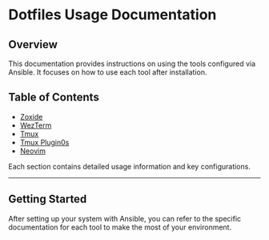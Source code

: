 # Dotfiles Usage Documentation

## Overview
This documentation provides instructions on using the tools configured via Ansible. It focuses on how to use each tool after installation.

## Table of Contents

- [Zoxide](docs/zoxide/zoxide.md)
- [WezTerm](docs/wezterm/wezterm.md)
- [Tmux](docs/tmux/tmux.md)
- [Tmux Plugin0s](docs/tmux/tmux_plugins.md)
- [Neovim](docs/nvim/README.md)

Each section contains detailed usage information and key configurations.

---

## Getting Started
After setting up your system with Ansible, you can refer to the specific documentation for each tool to make the most of your environment.

